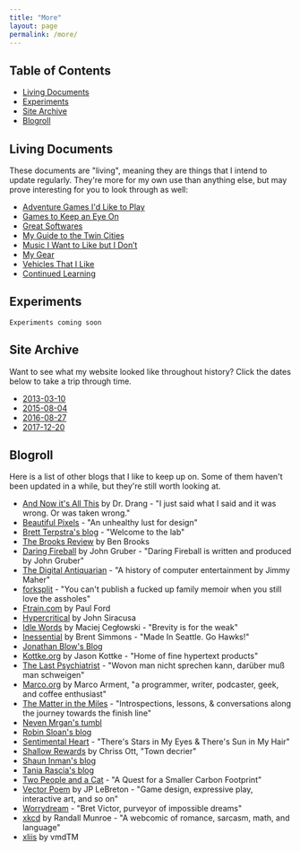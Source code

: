 ```yaml
---
title: "More"
layout: page
permalink: /more/
---
```


## Table of Contents

- [Living Documents](#living-documents)
- [Experiments](#experiments)
- [Site Archive](#site-archive)
- [Blogroll](#blogroll)

## <a name="living-documents">Living Documents</a>

These documents are "living", meaning they are things that I intend to update regularly. They're more for my own use than anything else, but may prove interesting for you to look through as well:

- [Adventure Games I'd Like to Play](/living-documents/adventure-games-id-like-to-play.html)
- [Games to Keep an Eye On](/living-documents/games-to-keep-an-eye-on.html)
- [Great Softwares](/living-documents/great-softwares.html)
- [My Guide to the Twin Cities](/living-documents/my-guide-to-the-twin-cities.html)
- [Music I Want to Like but I Don’t](/living-documents/music-i-want-to-like-but-i-dont.html)
- [My Gear](/living-documents/my-gear.html)
- [Vehicles That I Like](/living-documents/vehicles-that-i-like.html)
- [Continued Learning](https://www.evernote.com/shard/s3/sh/9ef6d64b-4363-4d21-9d40-7c2d1a15439c/b19f5ac0c6334fac04305f4ffb4501e4)

<!-- - [hisaac’s Rules for Social Etiquette][4] -->

## <a name="experiments">Experiments</a>

`Experiments coming soon`

## <a name="site-archive">Site Archive</a>

Want to see what my website looked like throughout history? Click the dates below to take a trip through time.

- [2013-03-10](/site-archive/2013-03-10/)
- [2015-08-04](/site-archive/2015-08-04/)
- [2016-08-27](/site-archive/2016-08-27/)
- [2017-12-20](/site-archive/2017-12-20/)

## <a name="blogroll">Blogroll</a>

Here is a list of other blogs that I like to keep up on. Some of them haven't been updated in a while, but they're still worth looking at.

- [And Now it's All This](http://leancrew.com/all-this/) by Dr. Drang - "I just said what I said and it was wrong. Or was taken wrong."
- [Beautiful Pixels](https://beautifulpixels.com) - "An unhealthy lust for design"
- [Brett Terpstra's blog](http://brettterpstra.com) - "Welcome to the lab"
- [The Brooks Review](https://brooksreview.net) by Ben Brooks
- [Daring Fireball](https://daringfireball.net) by John Gruber - "Daring Fireball is written and produced by John Gruber"
- [The Digital Antiquarian](https://www.filfre.net) - "A history of computer entertainment by Jimmy Maher"
- [forksplit](http://forksplit.blogspot.com) - "You can't publish a fucked up family memoir when you still love the assholes"
- [Ftrain.com](http://www.ftrain.com) by Paul Ford
- [Hypercritical](http://hypercritical.co) by John Siracusa
- [Idle Words](http://idlewords.com) by Maciej Cegłowski - "Brevity is for the weak"
- [Inessential](http://inessential.com) by Brent Simmons - "Made In Seattle. Go Hawks!"
- [Jonathan Blow's Blog](http://number-none.com/blow/blog/)
- [Kottke.org](https://kottke.org) by Jason Kottke - "Home of fine hypertext products"
- [The Last Psychiatrist](https://thelastpsychiatrist.com) - "Wovon man nicht sprechen kann, darüber muß man schweigen"
- [Marco.org](https://marco.org) by Marco Arment, "a programmer, writer, podcaster, geek, and coffee enthusiast"
- [The Matter in the Miles](http://matterinthemiles.blogspot.com) - "Introspections, lessons, & conversations along the journey towards the finish line"
- [Neven Mrgan's tumbl](http://mrgan.tumblr.com)
- [Robin Sloan's blog](https://www.robinsloan.com/notes/)
- [Sentimental Heart](https://krdugan.wordpress.com) - "There's Stars in My Eyes & There's Sun in My Hair"
- [Shallow Rewards](https://medium.com/@shallowrewards) by Chriss Ott, "Town decrier"
- [Shaun Inman's blog](https://shauninman.com/blog)
- [Tania Rascia's blog](https://www.taniarascia.com)
- [Two People and a Cat](http://twopeopleandacat.com) - "A Quest for a Smaller Carbon Footprint"
- [Vector Poem](http://vectorpoem.com/news/) by JP LeBreton - "Game design, expressive play, interactive art, and so on"
- [Worrydream](http://worrydream.com) - "Bret Victor, purveyor of impossible dreams"
- [xkcd](https://xkcd.com) by Randall Munroe - "A webcomic of romance, sarcasm, math, and language"
- [xliis](https://xliis.com) by vmdTM
